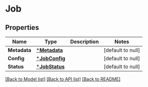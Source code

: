 # Job

## Properties
Name | Type | Description | Notes
------------ | ------------- | ------------- | -------------
**Metadata** | [***Metadata**](Metadata.md) |  | [default to null]
**Config** | [***JobConfig**](JobConfig.md) |  | [default to null]
**Status** | [***JobStatus**](JobStatus.md) |  | [default to null]

[[Back to Model list]](../README.md#documentation-for-models) [[Back to API list]](../README.md#documentation-for-api-endpoints) [[Back to README]](../README.md)


